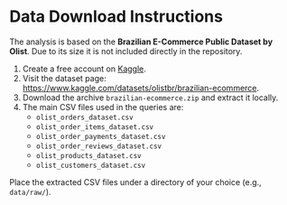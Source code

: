 # Data Download Instructions

The analysis is based on the **Brazilian E-Commerce Public Dataset by Olist**. Due to its size it is not included directly in the repository.

1. Create a free account on [Kaggle](https://www.kaggle.com/).
2. Visit the dataset page: <https://www.kaggle.com/datasets/olistbr/brazilian-ecommerce>.
3. Download the archive `brazilian-ecommerce.zip` and extract it locally.
4. The main CSV files used in the queries are:
   - `olist_orders_dataset.csv`
   - `olist_order_items_dataset.csv`
   - `olist_order_payments_dataset.csv`
   - `olist_order_reviews_dataset.csv`
   - `olist_products_dataset.csv`
   - `olist_customers_dataset.csv`

Place the extracted CSV files under a directory of your choice (e.g., `data/raw/`).
